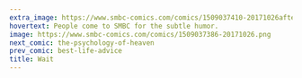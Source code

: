 ```yaml
---
extra_image: https://www.smbc-comics.com/comics/1509037410-20171026after.png
hovertext: People come to SMBC for the subtle humor.
image: https://www.smbc-comics.com/comics/1509037386-20171026.png
next_comic: the-psychology-of-heaven
prev_comic: best-life-advice
title: Wait
---
```


